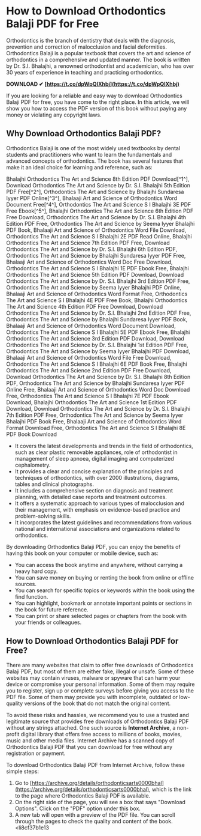 # How to Download Orthodontics Balaji PDF for Free
 
Orthodontics is the branch of dentistry that deals with the diagnosis, prevention and correction of malocclusion and facial deformities. Orthodontics Balaji is a popular textbook that covers the art and science of orthodontics in a comprehensive and updated manner. The book is written by Dr. S.I. Bhalajhi, a renowned orthodontist and academician, who has over 30 years of experience in teaching and practicing orthodontics.
 
**DOWNLOAD ✔ [https://t.co/dpWpQIXhbj](https://t.co/dpWpQIXhbj)**


 
If you are looking for a reliable and easy way to download Orthodontics Balaji PDF for free, you have come to the right place. In this article, we will show you how to access the PDF version of this book without paying any money or violating any copyright laws.
 
## Why Download Orthodontics Balaji PDF?
 
Orthodontics Balaji is one of the most widely used textbooks by dental students and practitioners who want to learn the fundamentals and advanced concepts of orthodontics. The book has several features that make it an ideal choice for learning and reference, such as:
 
Bhalajhi Orthodontics The Art and Science 8th Edition PDF Download[^1^],  Download Orthodontics The Art and Science by Dr. S.I. Bhalajhi 5th Edition PDF Free[^2^],  Orthodontics The Art and Science by Bhalajhi Sundaresa Iyyer PDF Online[^3^],  Bhalaaji Art and Science of Orthodontics Word Document Free[^4^],  Orthodontics The Art and Science S I Bhalajhi 3E PDF Free Ebook[^5^],  Bhalajhi Orthodontics The Art and Science 6th Edition PDF Free Download,  Orthodontics The Art and Science by Dr. S.I. Bhalajhi 4th Edition PDF Free,  Orthodontics The Art and Science by Seema Iyyer Bhalajhi PDF Book,  Bhalaaji Art and Science of Orthodontics Word File Download,  Orthodontics The Art and Science S I Bhalajhi 2E PDF Read Online,  Bhalajhi Orthodontics The Art and Science 7th Edition PDF Free,  Download Orthodontics The Art and Science by Dr. S.I. Bhalajhi 6th Edition PDF,  Orthodontics The Art and Science by Bhalajhi Sundaresa Iyyer PDF Free,  Bhalaaji Art and Science of Orthodontics Word Doc Free Download,  Orthodontics The Art and Science S I Bhalajhi 1E PDF Ebook Free,  Bhalajhi Orthodontics The Art and Science 5th Edition PDF Download,  Download Orthodontics The Art and Science by Dr. S.I. Bhalajhi 3rd Edition PDF Free,  Orthodontics The Art and Science by Seema Iyyer Bhalajhi PDF Online,  Bhalaaji Art and Science of Orthodontics Word Format Free,  Orthodontics The Art and Science S I Bhalajhi 4E PDF Free Book,  Bhalajhi Orthodontics The Art and Science 4th Edition PDF Free Download,  Download Orthodontics The Art and Science by Dr. S.I. Bhalajhi 2nd Edition PDF Free,  Orthodontics The Art and Science by Bhalajhi Sundaresa Iyyer PDF Book,  Bhalaaji Art and Science of Orthodontics Word Document Download,  Orthodontics The Art and Science S I Bhalajhi 5E PDF Ebook Free,  Bhalajhi Orthodontics The Art and Science 3rd Edition PDF Download,  Download Orthodontics The Art and Science by Dr. S.I. Bhalajhi 1st Edition PDF Free,  Orthodontics The Art and Science by Seema Iyyer Bhalajhi PDF Download,  Bhalaaji Art and Science of Orthodontics Word File Free Download,  Orthodontics The Art and Science S I Bhalajhi 6E PDF Book Free,  Bhalajhi Orthodontics The Art and Science 2nd Edition PDF Free Download,  Download Orthodontics The Art and Science by Dr. S.I. Bhalajhi 8th Edition PDF,  Orthodontics The Art and Science by Bhalajhi Sundaresa Iyyer PDF Online Free,  Bhalaaji Art and Science of Orthodontics Word Doc Download Free,  Orthodontics The Art and Science S I Bhalajhi 7E PDF Ebook Download,  Bhalajhi Orthodontics The Art and Science 1st Edition PDF Download,  Download Orthodontics The Art and Science by Dr. S.I. Bhalajhi 7th Edition PDF Free,  Orthodontics The Art and Science by Seema Iyyer Bhalajhi PDF Book Free,  Bhalaaji Art and Science of Orthodontics Word Format Download Free,  Orthodontics The Art and Science S I Bhalajhi 8E PDF Book Download
 
- It covers the latest developments and trends in the field of orthodontics, such as clear plastic removable appliances, role of orthodontist in management of sleep apnoea, digital imaging and computerized cephalometry.
- It provides a clear and concise explanation of the principles and techniques of orthodontics, with over 2000 illustrations, diagrams, tables and clinical photographs.
- It includes a comprehensive section on diagnosis and treatment planning, with detailed case reports and treatment outcomes.
- It offers a systematic approach to various types of malocclusion and their management, with emphasis on evidence-based practice and problem-solving skills.
- It incorporates the latest guidelines and recommendations from various national and international associations and organizations related to orthodontics.

By downloading Orthodontics Balaji PDF, you can enjoy the benefits of having this book on your computer or mobile device, such as:

- You can access the book anytime and anywhere, without carrying a heavy hard copy.
- You can save money on buying or renting the book from online or offline sources.
- You can search for specific topics or keywords within the book using the find function.
- You can highlight, bookmark or annotate important points or sections in the book for future reference.
- You can print or share selected pages or chapters from the book with your friends or colleagues.

## How to Download Orthodontics Balaji PDF for Free?
 
There are many websites that claim to offer free downloads of Orthodontics Balaji PDF, but most of them are either fake, illegal or unsafe. Some of these websites may contain viruses, malware or spyware that can harm your device or compromise your personal information. Some of them may require you to register, sign up or complete surveys before giving you access to the PDF file. Some of them may provide you with incomplete, outdated or low-quality versions of the book that do not match the original content.
 
To avoid these risks and hassles, we recommend you to use a trusted and legitimate source that provides free downloads of Orthodontics Balaji PDF without any strings attached. One such source is **Internet Archive**, a non-profit digital library that offers free access to millions of books, movies, music and other media files. Internet Archive has a scanned copy of Orthodontics Balaji PDF that you can download for free without any registration or payment.
 
To download Orthodontics Balaji PDF from Internet Archive, follow these simple steps:

1. Go to [https://archive.org/details/orthodonticsarts0000bhal](https://archive.org/details/orthodonticsarts0000bhal), which is the link to the page where Orthodontics Balaji PDF is available.
2. On the right side of the page, you will see a box that says "Download Options". Click on the "PDF" option under this box.
3. A new tab will open with a preview of the PDF file. You can scroll through the pages to check the quality and content of the book.
<li8cf37b1e13


